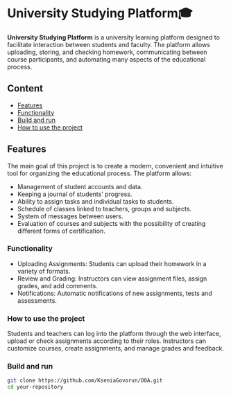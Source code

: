 # University Studying Platform🎓

**University Studying Platform** is a university learning platform designed to facilitate interaction between students and faculty. The platform allows uploading, storing, and checking homework, communicating between course participants, and automating many aspects of the educational process.


## Content

- [Features](#features)
- [Functionality](#functionality)
- [Build and run](#build-and-run)
- [How to use the project](#how-to-use-the-project)

## Features
The main goal of this project is to create a modern, convenient and intuitive tool for organizing the educational process. The platform allows:
- Management of student accounts and data.
- Keeping a journal of students' progress.
- Ability to assign tasks and individual tasks to students.
- Schedule of classes linked to teachers, groups and subjects.
- System of messages between users.
- Evaluation of courses and subjects with the possibility of creating different forms of certification.

### Functionality
* Uploading Assignments: Students can upload their homework in a variety of formats.
* Review and Grading: Instructors can view assignment files, assign grades, and add comments.
* Notifications: Automatic notifications of new assignments, tests and assessments.

  
### How to use the project
Students and teachers can log into the platform through the web interface, upload or check assignments according to their roles.
Instructors can customize courses, create assignments, and manage grades and feedback.


### Build and run

```bash
git clone https://github.com/KseniaGovorun/OOA.git
cd your-repository